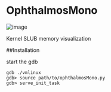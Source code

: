 # OphthalmosMono

![image](https://github.com/user-attachments/assets/2715752f-c11d-4819-9b60-ed782ec71bb9)


Kernel SLUB memory visualization

##Installation

start the gdb

```
gdb ./vmlinux
gdb> source path/to/ophthalmosMono.py
gdb> serve_init_task
```
